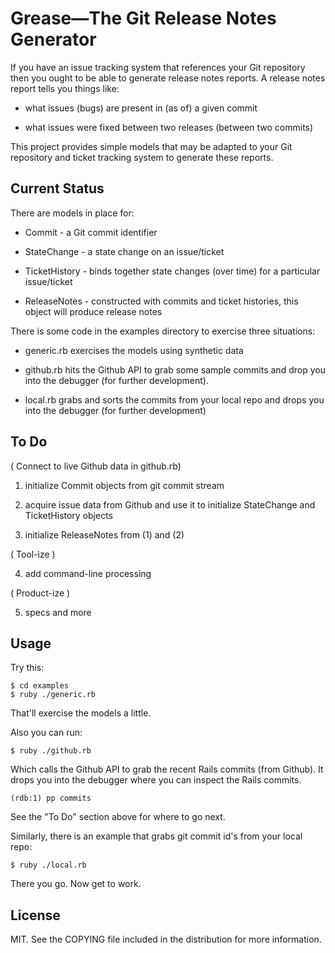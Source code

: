 Grease—The Git Release Notes Generator
=============================================

If you have an issue tracking system that references your Git repository then you ought to be able to generate release notes reports. A release notes report tells you things like:

* what issues (bugs) are present in (as of) a given commit

* what issues were fixed between two releases (between two commits)

This project provides simple models that may be adapted to your Git repository and ticket tracking system to generate these reports. 

Current Status
--------------

There are models in place for:

* Commit - a Git commit identifier

* StateChange - a state change on an issue/ticket

* TicketHistory - binds together state changes (over time) for a particular issue/ticket

* ReleaseNotes - constructed with commits and ticket histories, this object will produce release notes

There is some code in the examples directory to exercise three situations:

* generic.rb exercises the models using synthetic data

* github.rb hits the Github API to grab some sample commits and drop you into the debugger (for further development).

* local.rb grabs and sorts the commits from your local repo and drops you into the debugger (for further development)


To Do
-----

( Connect to live Github data in github.rb)

1. initialize Commit objects from git commit stream

2. acquire issue data from Github and use it to initialize StateChange and TicketHistory objects

3. initialize ReleaseNotes from (1) and (2) 

( Tool-ize )

4. add command-line processing

( Product-ize )

5. specs and more

Usage
-----

Try this:

    $ cd examples
    $ ruby ./generic.rb

That'll exercise the models a little.

Also you can run:

    $ ruby ./github.rb

Which calls the Github API to grab the recent Rails commits (from Github). It drops you into the debugger where you can inspect the Rails commits.

    (rdb:1) pp commits

See the "To Do" section above for where to go next.

Similarly, there is an example that grabs git commit id's from your local repo:

    $ ruby ./local.rb

There you go. Now get to work.

License
-------

MIT. See the COPYING file included in the distribution for more information.